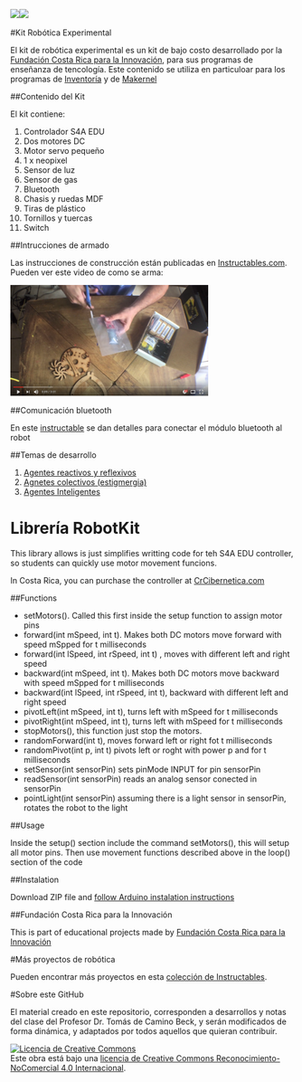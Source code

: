 <img src="https://github.com/tomasdecamino/Kit-Robotica-Experimental/blob/master/DSC_1220.jpg" width="350"><img src="https://github.com/tomasdecamino/Kit-Robotica-Experimental/blob/master/DSC_1222.jpg" width="350">

#Kit Robótica Experimental

El kit de robótica experimental es un kit de bajo costo desarrollado por la [Fundación Costa Rica para la Innovación](http://funcostarica.org/), para sus programas de enseñanza de tencología.  Este contenido se utiliza en particuloar para los programas de [Inventoría](https://www.facebook.com/inventoria/) y de [Makernel](https://www.facebook.com/MaKernel-121047394904445/)

##Contenido del Kit

El kit contiene:

1. Controlador S4A EDU
2. Dos motores DC
3. Motor servo pequeño
4. 1 x neopixel
5. Sensor de luz
6. Sensor de gas
7. Bluetooth
8. Chasis y ruedas MDF
9. Tiras de plástico
10. Tornillos y tuercas
11. Switch 

##Intrucciones de armado

Las instrucciones de construcción están publicadas en [Instructables.com](http://www.instructables.com/id/KIt-Robot-Arduino-De-Inventoria-Ensamblado/). Pueden ver este video de como se arma:

<img src="armadorobotkit.png" width="350">


##Comunicación bluetooth

En este [instructable](http://www.instructables.com/id/Kit-Robotica-Experimental-Bluetooth/) se dan detalles para conectar el módulo bluetooth al robot

##Temas de desarrollo

1. [Agentes reactivos y reflexivos](https://github.com/tomasdecamino/Kit-Robotica-Experimental/tree/master/Agentes_Reactivos_Reflexivos)
2. [Agnetes colectivos (estigmergia)](https://github.com/tomasdecamino/Kit-Robotica-Experimental/tree/master/Agentes_Colaborativos)
3. [Agentes Inteligentes](https://github.com/tomasdecamino/Kit-Robotica-Experimental/tree/master/Agentes_Inteligentes)


# Librería RobotKit

This library allows is just simplifies writting code for teh S4A EDU controller, so students can quickly use motor movement funcions.

In Costa Rica, you can purchase the controller at [CrCibernetica.com](http://www.crcibernetica.com/s4a-edu-robotic-controller/)

##Functions

- setMotors(). Called this first inside the setup function to assign motor pins
- forward(int mSpeed, int t).  Makes both DC motors move forward with speed mSpped for t milliseconds
- forward(int lSpeed, int rSpeed, int t) , moves with different left and right speed
- backward(int mSpeed, int t).  Makes both DC motors move backward with speed mSpped for t milliseconds
- backward(int lSpeed, int rSpeed, int t), backward with different left and right speed
- pivotLeft(int mSpeed, int t), turns left with mSpeed for t milliseconds
- pivotRight(int mSpeed, int t), turns left with mSpeed for t milliseconds
- stopMotors(), this function just stop the motors.
- randomForward(int t), moves forward left or right fot t milliseconds
- randomPivot(int p, int t) pivots left or roght with power p and for t milliseconds
- setSensor(int sensorPin) sets pinMode INPUT for pin sensorPin
- readSensor(int sensorPin) reads an analog sensor conected in sensorPin
- pointLight(int sensorPin) assuming there is a light sensor in sensorPin, rotates the robot to the light

##Usage

Inside the setup() section  include the command setMotors(), this will setup all motor pins. Then use movement functions described above in the loop() section of the code

##Instalation

Download ZIP file and [follow Arduino instalation instructions](http://www.arduino.cc/en/Guide/Libraries)

##Fundación Costa Rica para la Innovación

This is part of educational projects made by [Fundación Costa Rica para la Innovación](http://funcostarica.org/)

#Más proyectos de robótica

Pueden encontrar más proyectos en esta [colección de Instructables](http://www.instructables.com/id/Rob%C3%B3tica-Experimental/).


#Sobre este GitHub

El material creado en este repositorio, corresponden a desarrollos y notas del clase del Profesor Dr. Tomás de Camino Beck, y serán modificados de forma dinámica, y adaptados por todos aquellos que quieran contribuir.

<a rel="license" href="http://creativecommons.org/licenses/by-nc/4.0/"><img alt="Licencia de Creative Commons" style="border-width:0" src="https://i.creativecommons.org/l/by-nc/4.0/88x31.png" /></a><br />Este obra está bajo una <a rel="license" href="http://creativecommons.org/licenses/by-nc/4.0/">licencia de Creative Commons Reconocimiento-NoComercial 4.0 Internacional</a>.
